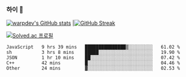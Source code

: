 
### 하이 👋
[![warpdev's GitHub stats](https://github-readme-stats.vercel.app/api?username=warpdev&show_icons=true&theme=vue-dark)](#) |[![GitHub Streak](https://github-readme-streak-stats.herokuapp.com/?user=warpdev&theme=dark)](#)

[![Solved.ac
프로필](http://mazassumnida.wtf/api/generate_badge?boj=warp26)](https://solved.ac/{handle})
<!--START_SECTION:waka-->
```text
JavaScript   9 hrs 39 mins   ███████████████▒░░░░░░░░░   61.02 % 
sh           3 hrs 8 mins    █████░░░░░░░░░░░░░░░░░░░░   19.90 % 
JSON         1 hr 10 mins    ██░░░░░░░░░░░░░░░░░░░░░░░   07.42 % 
C++          42 mins         █░░░░░░░░░░░░░░░░░░░░░░░░   04.46 % 
Other        24 mins         ▓░░░░░░░░░░░░░░░░░░░░░░░░   02.53 % 
```
<!--END_SECTION:waka-->

<!--
**warpdev/warpdev** is a ✨ _special_ ✨ repository because its `README.md` (this file) appears on your GitHub profile.

Here are some ideas to get you started:

- 🔭 I’m currently working on ...
- 🌱 I’m currently learning ...
- 👯 I’m looking to collaborate on ...
- 🤔 I’m looking for help with ...
- 💬 Ask me about ...
- 📫 How to reach me: ...
- 😄 Pronouns: ...
- ⚡ Fun fact: ...
-->
